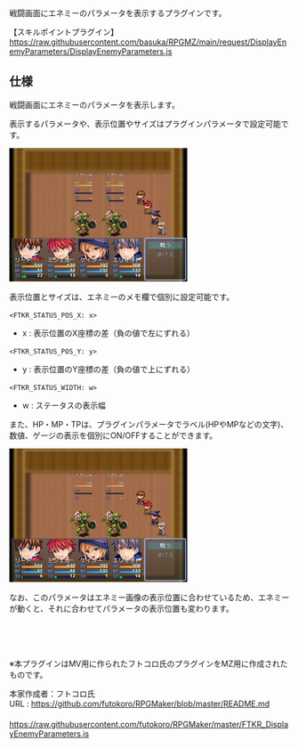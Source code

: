 戦闘画面にエネミーのパラメータを表示するプラグインです。

【スキルポイントプラグイン】</br>
https://raw.githubusercontent.com/basuka/RPGMZ/main/request/DisplayEnemyParameters/DisplayEnemyParameters.js

## 仕様
戦闘画面にエネミーのパラメータを表示します。

表示するパラメータや、表示位置やサイズはプラグインパラメータで設定可能です。

![Image1](/request/DisplayEnemyParameters/image/image1.png)

表示位置とサイズは、エネミーのメモ欄で個別に設定可能です。

`<FTKR_STATUS_POS_X: x>`
* x : 表示位置のX座標の差（負の値で左にずれる）

`<FTKR_STATUS_POS_Y: y>`
* y : 表示位置のY座標の差（負の値で上にずれる）

`<FTKR_STATUS_WIDTH: w>`
* w : ステータスの表示幅

また、HP・MP・TPは、プラグインパラメータでラベル(HPやMPなどの文字)、数値、ゲージの表示を個別にON/OFFすることができます。

![Image2](/request/DisplayEnemyParameters/image/image2.png)

なお、このパラメータはエネミー画像の表示位置に合わせているため、エネミーが動くと、それに合わせてパラメータの表示位置も変わります。

</br>
</br>
</br>

※本プラグインはMV用に作られたフトコロ氏のプラグインをMZ用に作成されたものです。

本家作成者：フトコロ氏</br>
URL : https://github.com/futokoro/RPGMaker/blob/master/README.md</br>
&nbsp;&nbsp;　　https://raw.githubusercontent.com/futokoro/RPGMaker/master/FTKR_DisplayEnemyParameters.js
